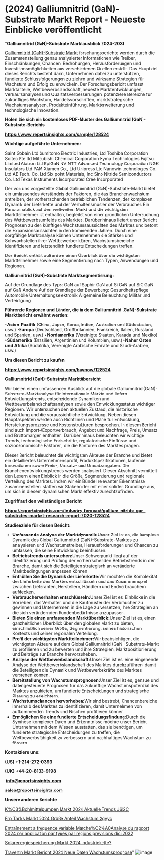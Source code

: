 # (2024) Galliumnitrid (GaN)-Substrate Markt Report - Neueste Einblicke veröffentlicht

"<strong><b>Galliumnitrid (GaN)-Substrate Marktausblick 2024-2031</b></strong>

<a href=https://www.reportsinsights.com/sample/128524>Galliumnitrid (GaN)-Substrate Markt</a> forschungsberichte werden durch die Zusammenstellung genau analysierter Informationen wie Treiber, Einschränkungen, Chancen, Bedrohungen, Herausforderungen und Investitionsmöglichkeiten aus verschiedenen Quellen erstellt. Das Hauptziel dieses Berichts besteht darin, Unternehmen dabei zu unterstützen, fundierte Schlussfolgerungen zu ziehen und wirksame Strategien für Wachstum und Erfolg zu entwickeln. Der Forschungsbericht umfasst Marktanteile, Wettbewerbslandschaft, neueste Marktentwicklungen, Verkaufsanalysen und Qualitätsverbesserungen, potenzielle Bereiche für zukünftiges Wachstum, Handelsvorschriften, marktstrategische Wachstumsanalysen, Produkteinführung, Markterweiterung und technologische Innovation.

<strong><b>Holen Sie sich ein kostenloses PDF-Muster des Galliumnitrid (GaN)-Substrate-Berichts</b></strong>

<a href=https://www.reportsinsights.com/sample/128524><strong><u>https://www.reportsinsights.com/sample/128524</u></strong></a>

<strong>Wichtige aufgeführte Unternehmen:</strong>

Saint Gobain Ltd
Sumitomo Electric Industries, Ltd
Toshiba Corporation
Soitec Pte ltd
Mitsubishi Chemical Corporation
Kyma Technologies
Fujitsu Limited
Aixtron Ltd
EpiGaN NV
NTT Advanced Technology Corporation
NGK Insulators Ltd
PAM Xiamen Co., Ltd
Unipress Ltd
Nanowin technologies Co. Ltd
AE Tech. Co. Ltd
Six point Materials, Inc
Sino Nitride Semiconductors Co. Ltd
Texas Instruments Incorporated
Cree Incorporated

Der von uns vorgestellte Global Galliumnitrid (GaN)-Substrate-Markt bietet ein umfassendes Verständnis der Faktoren, die das Branchenwachstum antreiben, der vorherrschenden betrieblichen Tendenzen, der komplexen Dynamik der Lieferkette und der Verhaltensmuster der Verbraucher. Ein Panoramablick auf den weltweiten Markt und die wichtigsten Marktteilnehmer ist enthalten, begleitet von einer gründlichen Untersuchung des Wettbewerbsumfelds des Marktes. Darüber hinaus liefert unser Bericht Prognosen zu den künftigen Wachstumsaussichten des Marktes und betont die Expansionsaussichten in den kommenden Jahren. Durch eine sorgfältige Marktanalyse können Unternehmen die Stärken und Schwachstellen ihrer Wettbewerber klären, Wachstumsbereiche identifizieren und letztendlich fundierte Entscheidungen treffen.

Der Bericht enthält außerdem einen Überblick über die wichtigsten Marktteilnehmer sowie eine Segmentierung nach Typen, Anwendungen und Regionen.

<strong>Galliumnitrid (GaN)-Substrate Marktsegmentierung:</strong>

Auf der Grundlage des Typs:
GaN auf Saphir
GaN auf Si
GaN auf SiC
GaN auf GaN
Andere
Auf der Grundlage der Bewerbung:
Gesundheitspflege
Automobile
Unterhaltungselektronik
Allgemeine Beleuchtung
Militär und Verteidigung

<strong><b>Führende Regionen und Länder, die in dem Galliumnitrid (GaN)-Substrate Marktbericht erwähnt werden:</b></strong>

<strong><b>‣Asien-Pazifik</b></strong> (China, Japan, Korea, Indien, Australien und Südostasien, usw.)
<strong><b>‣Europa</b></strong> (Deutschland, Großbritannien, Frankreich, Italien, Russland und Spanien, usw.)
‣<strong><b>Nordamerika</b></strong> (Vereinigte Staaten, Kanada und Mexiko)
<strong><b>‣Südamerika</b></strong> (Brasilien, Argentinien und Kolumbien, usw.)
<strong><b>‣Naher Osten und Afrika</b></strong> (Südafrika, Vereinigte Arabische Emirate und Saudi-Arabien, usw.)

<strong>Um diesen Bericht zu kaufen</strong>

<a href=https://www.reportsinsights.com/buynow/128524><strong><u>https://www.reportsinsights.com/buynow/128524</u></strong></a>

<strong>Galliumnitrid (GaN)-Substrate Marktübersicht</strong>

Wir bieten einen umfassenden Ausblick auf die globale Galliumnitrid (GaN)-Substrate-Marktanalyse für internationale Märkte und liefern Entwicklungstrends, entscheidende Dynamiken und Wettbewerbslandschaftsanalysen sowie den Entwicklungsstatus wichtiger Regionen. Wir untersuchen den aktuellen Zustand, die historische Entwicklung und die voraussichtliche Entwicklung. Neben diesen Hauptaspekten werden auch Richtlinien und Pläne für Entwicklung, Herstellungsprozesse und Kostenstrukturen besprochen. In diesem Bericht sind auch Import-/Exportverbrauch, Angebot und Nachfrage, Preis, Umsatz und Bruttomargen enthalten. Darüber hinaus beleuchten wir wichtige Trends, technologische Fortschritte, regulatorische Einflüsse und sozioökonomische Faktoren, die die Konturen des Marktes prägen.

Dieser Bericht beleuchtet die wichtigsten Akteure der Branche und bietet ein detailliertes Unternehmensprofil, Produktspezifikationen, laufende Innovationen sowie Preis-, Umsatz- und Umsatzangaben. Die Branchenentwicklungstrends werden analysiert. Dieser Abschnitt vermittelt den Lesern einen Einblick in die Größe, Segmentierung und regionale Verteilung des Marktes. Indem wir ein Bündel relevanter Erkenntnisse zusammenstellen, statten wir Stakeholder mit einer soliden Grundlage aus, um sich in diesem dynamischen Markt effektiv zurechtzufinden.

<strong>Zugriff auf den vollständigen Bericht</strong>

<a href=https://reportsinsights.com/industry-forecast/gallium-nitride-gan-substrates-market-research-report-2020-128524><strong>https://reportsinsights.com/industry-forecast/gallium-nitride-gan-substrates-market-research-report-2020-128524</strong></a>

<strong>Studienziele für diesen Bericht:</strong>
<ul>
  <li><strong>Umfassende Analyse der Marktdynamik:</strong>Unser Ziel ist es, die komplexe Dynamik des Global Galliumnitrid (GaN)-Substrate-Marktes zu analysieren und Wachstumstreiber, Herausforderungen und Chancen zu umfassen, die seine Entwicklung beeinflussen.</li>
  <li><strong>Betriebstrends untersuchen:</strong>Unser Schwerpunkt liegt auf der Identifizierung und Prüfung der vorherrschenden Betriebstrends in der Branche, damit sich die Beteiligten strategisch an veränderte Marktbedingungen anpassen können</li>
  <li><strong>Enthüllen Sie die Dynamik der Lieferkette:</strong>Wir möchten die Komplexität der Lieferkette des Marktes entschlüsseln und das Zusammenspiel zwischen Lieferanten, Herstellern, Händlern und Endverbrauchern aufdecken.</li>
  <li><strong>Verbraucherverhalten entschlüsseln:</strong>Unser Ziel ist es, Einblicke in die Vorlieben, das Verhalten und die Kaufmuster der Verbraucher zu gewinnen und Unternehmen in die Lage zu versetzen, ihre Strategien an die sich verändernden Kundenbedürfnisse anzupassen.</li>
  <li><strong>Bieten Sie einen umfassenden Marktüberblick:</strong>Unser Ziel ist es, einen ganzheitlichen Überblick über den globalen Markt zu bieten, einschließlich seiner Größe, Segmentierung, seines historischen Kontexts und seiner regionalen Verteilung.</li>
  <li><strong>Profil der wichtigsten Marktteilnehmer:</strong>Wir beabsichtigen, die wichtigsten Akteure auf dem Global Galliumnitrid (GaN)-Substrate-Markt zu profilieren und zu bewerten und ihre Strategien, Marktpositionierung und Beiträge zur Branche hervorzuheben.</li>
  <li><strong>Analyse der Wettbewerbslandschaft:</strong>Unser Ziel ist es, eine eingehende Analyse der Wettbewerbslandschaft des Marktes durchzuführen, damit die Beteiligten die Dynamik und Wettbewerbskräfte des Marktes verstehen können.</li>
  <li><strong>Bereitstellung von Wachstumsprognosen:</strong>Unser Ziel ist es, genaue und datengesteuerte Prognosen für das zukünftige Wachstumspotenzial des Marktes anzubieten, um fundierte Entscheidungen und strategische Planung zu erleichtern.</li>
  <li><strong>Wachstumschancen hervorheben:</strong>Wir sind bestrebt, Chancenbereiche innerhalb des Marktes zu identifizieren, damit Unternehmen von aufkommenden Trends und Nischen profitieren können.</li>
  <li><strong>Ermöglichen Sie eine fundierte Entscheidungsfindung:</strong>Durch die Synthese komplexer Daten und Erkenntnisse möchte unser Bericht Unternehmen mit dem Wissen ausstatten, das sie benötigen, um fundierte strategische Entscheidungen zu treffen, die Wettbewerbsfähigkeit zu verbessern und nachhaltiges Wachstum zu fördern<strong>.</strong></li>
</ul>
<strong>Kontaktiere uns:</strong>

<strong>(US) +1-214-272-0393</strong>

<strong>(UK) +44-20-8133-9198</strong>

<strong> </strong><a href=info@reportsinsights.com><strong><u>info@reportsinsights.com</u></strong></a>

<a href=sales@reportsinsights.com><strong><u>sales@reportsinsights.com</u></strong></a>

<strong>Unsere anderen Berichte</strong>

<a href=https://de.linkedin.com/pulse/k%C3%BChlmittelpumpen-markt-2024-aktuelle-trends-j6i2c/>K%C3%Bchlmittelpumpen Markt 2024 Aktuelle Trends J6I2C</a>

<a href=https://de.linkedin.com/pulse/frp-tanks-markt-2024-größe-anteil-wachstum-xgyyc/>Frp Tanks Markt 2024 Größe Anteil Wachstum Xgyyc</a>

<a href=https://github.com/daminid12/RImarketgrowth/blob/main/Entraînement-a-frequence-variable-Marche%C2%A0Analyse-du-rapport-2024-par-application-par-types-par-regions-previsions-dici-2032.md>Entraînement a frequence variable Marche%C2%A0Analyse du rapport 2024 par application par types par regions previsions dici 2032</a>

<a href=https://de.linkedin.com/pulse/solarenergiespeicherung-markt-2024-industriekette?>Solarenergiespeicherung Markt 2024 Industriekette?</a>

<a href=https://de.linkedin.com/pulse/travertin-markt-bericht-2024-neue-daten-wachstumsprognose>Travertin Markt Bericht 2024 Neue Daten Wachstumsprognose</a>"
![image](https://github.com/Jaayaachit/RIResearch/assets/158452289/799eacbc-031a-4b6c-b68f-ccc2fab07430)
